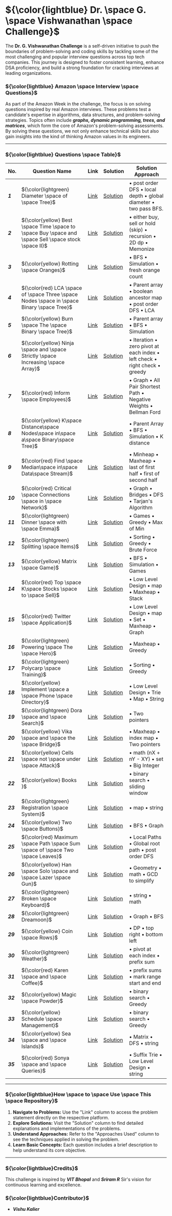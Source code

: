 # ${\color{lightblue} Dr. \space G. \space Vishwanathan \space Challenge}$

The **Dr. G. Vishwanathan Challenge** is a self-driven initiative to push the boundaries of problem-solving and coding skills by tackling some of the most challenging and popular interview questions across top tech companies. This journey is designed to foster consistent learning, enhance DSA proficiency, and build a strong foundation for cracking interviews at leading organizations.

### ${\color{lightblue} Amazon \space Interview \space Questions}$

As part of the Amazon Week in the challenge, the focus is on solving questions inspired by real Amazon interviews. These problems test a candidate's expertise in algorithms, data structures, and problem-solving strategies. Topics often include ***graphs, dynamic programming, trees, and matrices***, which form the core of Amazon's problem-solving assessments. By solving these questions, we not only enhance technical skills but also gain insights into the kind of thinking Amazon values in its engineers.

---

### ${\color{lightblue} Questions \space Table}$

| No. | Question Name | Link | Solution | Solution Approach |
|-|-|-|-|-|
| ***1*** | ${\color{lightgreen} Diameter \space of \space Tree}$ | [Link](https://leetcode.com/problems/diameter-of-binary-tree/description/) | [Solution](https://github.com/VishuKalier2003/DrGVishwanathanChallengen/blob/main/Amazon/Diameter.java) | • post order DFS • local depth • global diameter • two pass BFS. |
| ***2*** | ${\color{yellow} Best \space Time \space to \space Buy \space and \space Sell \space stock \space II}$ | [Link](https://leetcode.com/problems/best-time-to-buy-and-sell-stock-ii/description/) | [Solution](https://github.com/VishuKalier2003/DrGVishwanathanChallengen/blob/main/Amazon/BuySellStocks.java) | • either buy, sell or hold (skip) • recursion • 2D dp • Memonize |
| ***3*** | ${\color{yellow} Rotting \space Oranges}$ | [Link](https://leetcode.com/problems/rotting-oranges/description/) | [Solution](https://github.com/VishuKalier2003/DrGVishwanathanChallengen/blob/main/Amazon/RottingOranges.java) | • BFS • Simulation • fresh orange count |
| ***4*** | ${\color{red} LCA \space of \space Three \space Nodes \space in \space Binary \space Tree}$ | [Link](https://www.naukri.com/code360/problems/lca-of-three-nodes_794944?interviewProblemRedirection=true&category%5B%5D=Data%20Structures&company%5B%5D=Amazon) | [Solution](https://github.com/VishuKalier2003/DrGVishwanathanChallengen/blob/main/Amazon/LCAofThreeNodes.java) | • Parent array • boolean ancestor map • post order DFS • LCA |
| ***5*** | ${\color{yellow} Burn \space The \space Binary \space Tree}$ | [Link](https://www.naukri.com/code360/problems/time-to-burn-tree_630563?interviewProblemRedirection=true&company%5B%5D=Amazon&sort_entity=recents&sort_order=DESC&count=25&page=8&search=&difficulty%5B%5D=Medium&leftPanelTabValue=PROBLEM&customSource=studio_nav) | [Solution](https://github.com/VishuKalier2003/DrGVishwanathanChallengen/blob/main/Amazon/BurnTheTree.java) | • Parent array • BFS • Simulation |
| ***6*** | ${\color{yellow} Ninja \space and \space Strictly \space Increasing \space Array}$ | [Link](https://www.naukri.com/code360/problems/ninja-and-the-strictly-increasing-array_6946427?interviewProblemRedirection=true&company%5B%5D=Amazon&difficulty%5B%5D=Medium&difficulty%5B%5D=Hard&difficulty%5B%5D=Ninja&sort_entity=recents&sort_order=DESC&leftPanelTabValue=PROBLEM) | [Solution](https://github.com/VishuKalier2003/DrGVishwanathanChallengen/blob/main/Amazon/NinjaArray.java) | • Iteration • zero pivot at each index • left check • right check • greedy |
| ***7*** | ${\color{red} Inform \space Employees}$ | [Link](https://www.naukri.com/code360/problems/inform-employees_3738245?interviewProblemRedirection=true&company%5B%5D=Amazon&difficulty%5B%5D=Medium&difficulty%5B%5D=Hard&difficulty%5B%5D=Ninja&sort_entity=recents&sort_order=DESC&leftPanelTabValue=PROBLEM&count=25&page=2&search=&customSource=studio_nav) | [Solution](https://github.com/VishuKalier2003/DrGVishwanathanChallengen/blob/main/Amazon/InformEmployees.java) | • Graph • All Pair Shortest Path • Negative Weights • Bellman Ford |
| ***8*** | ${\color{yellow} K\space Distance\space Nodes\space in\space a\space Binary\space Tree}$ | [Link](https://leetcode.com/problems/all-nodes-distance-k-in-binary-tree/description/) | [Solution](https://github.com/VishuKalier2003/DrGVishwanathanChallengen/blob/main/Amazon/DistanceNodes.java) | • Parent Array • BFS • Simulation • K distance |
| ***9*** | ${\color{red} Find \space Median\space in\space Data\space Stream}$ | [Link](https://leetcode.com/problems/find-median-from-data-stream/description/) | [Solution](https://github.com/VishuKalier2003/DrGVishwanathanChallengen/blob/main/Amazon/DataStreamMedian.java) | • Minheap • Maxheap • last of first half • first of second half |
| ***10*** | ${\color{red} Critical \space Connections \space in \space Network}$ | [Link](https://leetcode.com/problems/critical-connections-in-a-network/description/) | [Solution](https://github.com/VishuKalier2003/DrGVishwanathanChallengen/blob/main/Amazon/CriticalConnection.java) | • Graph • Bridges • DFS • Tarjan's Algorithm |
| ***11*** | ${\color{lightgreen} Dinner \space with \space Emma}$ | [Link](https://codeforces.com/problemset/problem/616/B) | [Solution](https://github.com/VishuKalier2003/DrGVishwanathanChallengen/blob/main/Amazon/Dinner.java) | • Games • Greedy • Max of Min |
| ***12*** | ${\color{lightgreen} Splitting \space Items}$ | [Link](https://codeforces.com/problemset/problem/2004/C) | [Solution](https://github.com/VishuKalier2003/DrGVishwanathanChallengen/blob/main/Amazon/SplittingItems.java) | • Sorting • Greedy • Brute Force |
| ***13*** | ${\color{yellow} Matrix \space Game}$ | [Link](https://codeforces.com/problemset/problem/1365/A) | [Solution](https://github.com/VishuKalier2003/DrGVishwanathanChallengen/blob/main/Amazon/MatrixGame.java) | • BFS • Simulation • Games |
| ***14*** | ${\color{red} Top \space K\space Stocks \space to \space Sell}$ | [Link](https://www.naukri.com/code360/problems/top-k-stocks-to-sell_2427907?interviewProblemRedirection=true&practice_topic%5B%5D=Design&count=25&page=1&search=&sort_entity=order&sort_order=ASC&leftPanelTabValue=PROBLEM&customSource=studio_nav) | [Solution](https://github.com/VishuKalier2003/DrGVishwanathanChallengen/blob/main/Amazon/StocksToSell.java) | • Low Level Design • map • Maxheap • Stack |
| ***15*** | ${\color{red} Twitter \space Application}$ | [Link](https://www.naukri.com/code360/problems/twitter-application_3651392?interviewProblemRedirection=true&company%5B%5D=Amazon&difficulty%5B%5D=Hard&difficulty%5B%5D=Medium&sort_entity=recents&sort_order=DESC&leftPanelTabValue=PROBLEM) | [Solution](https://github.com/VishuKalier2003/DrGVishwanathanChallengen/blob/main/Amazon/Twitter.java) | • Low Level Design • map • Set • Maxheap • Graph |
| ***16*** | ${\color{lightgreen} Powering \space The \space Hero}$ | [Link](https://codeforces.com/problemset/problem/1800/C1) | [Solution](https://github.com/VishuKalier2003/DrGVishwanathanChallengen/blob/main/Amazon/PoweringTheHero.java) | • Maxheap • Greedy | 
| ***17*** | ${\color{lightgreen} Polycarp \space Training}$ | [Link](https://codeforces.com/problemset/problem/1165/B) | [Solution](https://github.com/VishuKalier2003/DrGVishwanathanChallengen/blob/main/Amazon/Polycarp.java) | • Sorting • Greedy | 
| ***18*** | ${\color{yellow} Implement \space a \space Phone \space Directory}$ | [Link](https://www.naukri.com/code360/problems/implement-a-phone-directory_1062666?interviewProblemRedirection=true&company%5B%5D=Amazon&difficulty%5B%5D=Hard) | [Solution](https://github.com/VishuKalier2003/DrGVishwanathanChallengen/blob/main/Amazon/Polycarp.java) | • Low Level Design • Trie • Map • String | 
| ***19*** | ${\color{lightgreen} Dora \space and \space Search}$| [Link](https://codeforces.com/problemset/problem/1793/C) | [Solution](https://github.com/VishuKalier2003/DrGVishwanathanChallengen/blob/main/Amazon/Polycarp.java) | • Two pointers |
| ***20*** | ${\color{yellow} Vika \space and \space the \space Bridge}$ | [Link](https://codeforces.com/problemset/problem/1848/B) | [Solution](https://github.com/VishuKalier2003/DrGVishwanathanChallengen/blob/main/Amazon/D5_VikaBridge.java) | • Maxheap • index map • Two pointers |   
| ***21*** | ${\color{yellow} Cells \space not \space under \space Attack}$ | [Link](https://codeforces.com/problemset/problem/701/B) | [Solution](https://github.com/VishuKalier2003/DrGVishwanathanChallengen/blob/main/Amazon/D5_RookCells.java) | • math (nX + nY - XY) • set • Big Integer |
| ***22*** | ${\color{yellow} Books }$ | [Link](https://codeforces.com/problemset/problem/279/B) | [Solution](https://github.com/VishuKalier2003/DrGVishwanathanChallengen/blob/main/Amazon/D5_Books.java) | • binary search • sliding window |
| ***23*** | ${\color{lightgreen} Registration \space System}$ | [Link](https://codeforces.com/problemset/problem/4/C) | [Solution](https://github.com/VishuKalier2003/DrGVishwanathanChallengen/blob/main/Amazon/D5_Registration.java) | • map • string |
| ***24*** | ${\color{yellow} Two \space Buttons}$ | [Link](https://codeforces.com/problemset/problem/520/B) | [Solution](https://github.com/VishuKalier2003/DrGVishwanathanChallengen/blob/main/Amazon/TwoButtons.java) | • BFS • Graph |
| ***25*** | ${\color{red} Maximum \space Path \space Sum \space of \space Two \space Leaves}$ | [Link](https://www.naukri.com/code360/problems/maximum-path-sum-between-two-leaves_794950?interviewProblemRedirection=true&company%5B%5D=Amazon&difficulty%5B%5D=Hard&sort_entity=company_count&sort_order=DESC&leftPanelTabValue=PROBLEM&count=25&page=2&search=&customSource=studio_nav) | [Solution](https://github.com/VishuKalier2003/DrGVishwanathanChallengen/blob/main/Amazon/RootPath.java) | • Local Paths • Global root path • post order DFS |
| ***26*** | ${\color{yellow} Han \space Solo \space and \space Lazer \space Gun}$ | [Link](https://codeforces.com/problemset/problem/514/B) | [Solution](https://github.com/VishuKalier2003/DrGVishwanathanChallengen/blob/main/Amazon/LazerGun.java) | • Geometry • math • GCD to simplify |
| ***27*** | ${\color{lightgreen} Broken \space Keyboard}$ | [Link](https://codeforces.com/problemset/problem/1272/C) | [Solution](https://github.com/VishuKalier2003/DrGVishwanathanChallengen/blob/main/Amazon/BrokenKeyboard.java) | • string • math | 
| ***28*** | ${\color{lightgreen} Dreamoon}$ | [Link](https://codeforces.com/problemset/problem/476/B) | [Solution](https://github.com/VishuKalier2003/DrGVishwanathanChallengen/blob/main/Amazon/Dreamoon.java) | • Graph • BFS | 
| ***29*** | ${\color{yellow} Coin \space Rows}$ | [Link](https://codeforces.com/problemset/problem/1555/C) | [Solution](https://github.com/VishuKalier2003/DrGVishwanathanChallengen/blob/main/Amazon/CoinRows.java) | • DP • top right • bottom left |
| ***30*** | ${\color{lightgreen} Weather}$ | [Link](https://codeforces.com/problemset/problem/234/C) | [Solution](https://github.com/VishuKalier2003/DrGVishwanathanChallengen/blob/main/Amazon/Weather.java) | • pivot at each index • prefix sum |
| ***31*** | ${\color{red} Karen \space and \space Coffee}$ | [Link](https://codeforces.com/problemset/problem/816/B) | [Solution](https://github.com/VishuKalier2003/DrGVishwanathanChallengen/blob/main/Amazon/KarenCoffee.java) | • prefix sums • mark range start and end |
| ***32*** | ${\color{yellow} Magic \space Powder}$ | [Link](https://codeforces.com/problemset/problem/670/D1) | [Solution](https://github.com/VishuKalier2003/DrGVishwanathanChallengen/blob/main/Amazon/MagicPowder.java) | • binary search • Greedy |
| ***33*** | ${\color{yellow} Schedule \space Management}$ | [Link](https://codeforces.com/problemset/problem/1701/C) | [Solution](https://github.com/VishuKalier2003/DrGVishwanathanChallengen/blob/main/Amazon/Schedule.java) | • binary search • Greedy |
| ***34*** | ${\color{yellow} Sea \space and \space Islands}$ | [Link](https://codeforces.com/problemset/problem/544/B) | [Solution](https://github.com/VishuKalier2003/DrGVishwanathanChallengen/blob/main/Amazon/SeaIslands.java) | • Matrix • DFS • string |
| ***35*** | ${\color{red} Sonya \space and  \space Queries}$ | [Link](https://codeforces.com/problemset/problem/713/A) | [Solution](https://github.com/VishuKalier2003/DrGVishwanathanChallengen/blob/main/Amazon/SonyaQueries.java) | • Suffix Trie • Low Level Design • string |


---

### ${\color{lightblue}How \space to \space Use \space This \space Repository}$

1. **Navigate to Problems:** Use the "Link" column to access the problem statement directly on the respective platform.
2. **Explore Solutions:** Visit the "Solution" column to find detailed explanations and implementations of the problems.
3. **Understand Approaches:** Refer to the "Approaches Used" column to see the techniques applied in solving the problem.
4. **Learn Basic Concepts:** Each question includes a brief description to help understand its core objective.

---

### ${\color{lightblue}Credits}$

This challenge is inspired by ***VIT Bhopal*** and ***Sriram R*** Sir's vision for continuous learning and excellence.

### ${\color{lightblue}Contributor}$

- ***Vishu Kalier***

